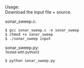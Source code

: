 Usage:  
Download the input file + source.  


sonar_sweep.c:  
```
$ gcc sonar_sweep.c -o sonar_sweep
$ chmod +x sonar_sweep
$ ./sonar_sweep input
```

sonar_sweep.py:  
<sub>Tested with python3</sub>  
```
$ python sonar_sweep.py
```